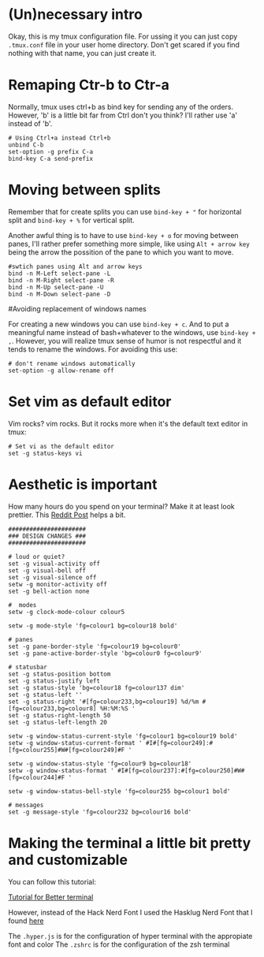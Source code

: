 # (Un)necessary intro
Okay, this is my tmux configuration file. For ussing it you can just copy `.tmux.conf` file in your user home directory. Don't get scared if you find nothing with that name, you can just create it.

# Remaping Ctr-b to Ctr-a
Normally, tmux uses ctrl+b as bind key for sending any of the orders. However, 'b' is a little bit far from Ctrl don't you think? I'll rather use 'a' instead of 'b'.
```
# Using Ctrl+a instead Ctrl+b
unbind C-b
set-option -g prefix C-a
bind-key C-a send-prefix
```

# Moving between splits 
Remember that for create splits you can use `bind-key + "` for horizontal split and `bind-key + %` for vertical split.

Another awful thing is to have to use `bind-key + o` for moving between panes, I'll rather prefer something more simple, like using `Alt + arrow key` being the arrow the possition of the pane to which you want to move. 
```
#swtich panes using Alt and arrow keys
bind -n M-Left select-pane -L
bind -n M-Right select-pane -R
bind -n M-Up select-pane -U
bind -n M-Down select-pane -D
```
#Avoiding replacement of windows names

For creating a new windows you can use `bind-key + c`. And to put a meaningful name instead of bash+whatever to the windows, use `bind-key + ,`. However, you will realize tmux sense of humor is not respectful and it tends to rename the windows. For avoiding this use:
```
# don't rename windows automatically
set-option -g allow-rename off
```

# Set vim as default editor 

Vim rocks? vim rocks. But it rocks more when it's the default text editor in tmux:

```
# Set vi as the default editor
set -g status-keys vi
```

# Aesthetic is important

How many hours do you spend on your terminal? Make it at least look prettier. This [Reddit Post](https://www.reddit.com/r/unixporn/comments/3cn5gi/tmux_is_my_wm_on_os_x/) helps a bit.

```
######################
### DESIGN CHANGES ###
######################

# loud or quiet?
set -g visual-activity off
set -g visual-bell off
set -g visual-silence off
setw -g monitor-activity off
set -g bell-action none

#  modes
setw -g clock-mode-colour colour5

setw -g mode-style 'fg=colour1 bg=colour18 bold'

# panes
set -g pane-border-style 'fg=colour19 bg=colour0'
set -g pane-active-border-style 'bg=colour0 fg=colour9'

# statusbar
set -g status-position bottom
set -g status-justify left
set -g status-style 'bg=colour18 fg=colour137 dim'
set -g status-left ''
set -g status-right '#[fg=colour233,bg=colour19] %d/%m #[fg=colour233,bg=colour8] %H:%M:%S '
set -g status-right-length 50
set -g status-left-length 20

setw -g window-status-current-style 'fg=colour1 bg=colour19 bold'
setw -g window-status-current-format ' #I#[fg=colour249]:#[fg=colour255]#W#[fg=colour249]#F '

setw -g window-status-style 'fg=colour9 bg=colour18'
setw -g window-status-format ' #I#[fg=colour237]:#[fg=colour250]#W#[fg=colour244]#F '

setw -g window-status-bell-style 'fg=colour255 bg=colour1 bold'

# messages
set -g message-style 'fg=colour232 bg=colour16 bold'
```
# Making the terminal a little bit pretty and customizable

You can follow this tutorial:

[Tutorial for Better terminal](https://medium.com/@ivanaugustobd/your-terminal-can-be-much-much-more-productive-5256424658e8)

However, instead of the Hack Nerd Font I used the Hasklug Nerd Font that I found [here](https://github.com/ryanoasis/nerd-fonts/releases/)

The `.hyper.js` is for the configuration of hyper terminal with the appropiate font and color
The `.zshrc` is for the configuration of the zsh terminal
